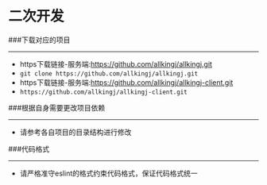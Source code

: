 # 二次开发

###下载对应的项目

---
+ https下载链接-服务端:https://github.com/allkingj/allkingj.git
+ ```git clone https://github.com/allkingj/allkingj.git```
+ https下载链接-服务端:https://github.com/allkingj/allkingj-client.git
+ ```https://github.com/allkingj/allkingj-client.git```

###根据自身需要更改项目依赖

---
- 请参考各自项目的目录结构进行修改

###代码格式

---
- 请严格准守eslint的格式约束代码格式，保证代码格式统一